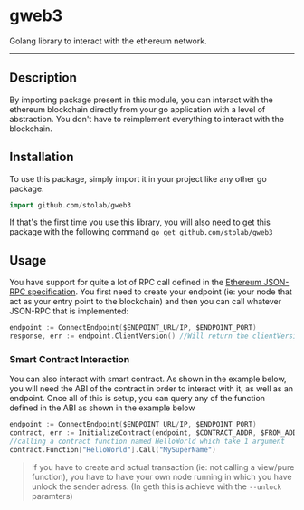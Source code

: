 # gweb3
Golang library to interact with the ethereum network.

***

## Description
By importing package present in this module, you can interact with the ethereum blockchain directly from your go application with a level of abstraction. You don't have to reimplement everything to interact with the blockchain.

## Installation
To use this package, simply import it in your project like any other go package.
```go
import github.com/stolab/gweb3
```
If that's the first time you use this library, you will also need to get this package with the following command
`go get github.com/stolab/gweb3`

## Usage
You have support for quite a lot of RPC call defined in the [Ethereum JSON-RPC specification](https://ethereum.github.io/execution-apis/api-documentation/).
You first need to create your endpoint (ie: your node that act as your entry point to the blockchain)
and then you can call whatever JSON-RPC that is implemented:
```go
endpoint := ConnectEndpoint($ENDPOINT_URL/IP, $ENDPOINT_PORT)
response, err := endpoint.ClientVersion() //Will return the clientVersion of the endpoint
```
### Smart Contract Interaction
You can also interact with smart contract. As shown in the example below, you will need the ABI of the contract in order to interact with it, as well as an endpoint.
Once all of this is setup, you can query any of the function defined in the ABI as shown in the example below
```go
endpoint := ConnectEndpoint($ENDPOINT_URL/IP, $ENDPOINT_PORT)
contract, err := InitializeContract(endpoint, $CONTRACT_ADDR, $FROM_ADDR, $ABI)
//calling a contract function named HelloWorld which take 1 argument
contract.Function["HelloWorld"].Call("MySuperName")
```

>  If you have to create and actual transaction (ie: not calling a view/pure function), you have to have your own node running in which you have unlock the sender adress. (In geth this is achieve with the `--unlock` paramters)
